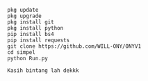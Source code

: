     pkg update
    pkg upgrade
    pkg install git
    pkg install python
    pip install bs4
    pip install requests 
    git clone https://github.com/WILL-ONY/ONYV1
    cd simpel
    python Run.py

    Kasih bintang lah dekkk
    
